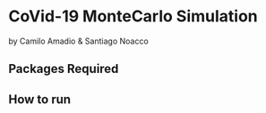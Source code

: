 # CoVid-19 MonteCarlo Simulation

by Camilo Amadio & Santiago Noacco

## Packages Required


## How to run



